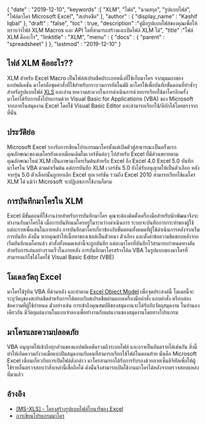{
  "date" : "2019-12-10",
  "keywords" :[ "XLM", "ไฟล์", "นามสกุล", "รูปแบบไฟล์", "ไฟล์มาโคร Microsoft Excel", "สเปรดชีต" ],
  "author" : {
    "display_name" : "Kashif Iqbal"
},
  "draft" : "false",
  "toc" : true,
  "description" :"คู่มือรูปแบบไฟล์ของคุณเพื่อให้ทราบว่าไฟล์ XLM Macros และ API ใดที่สามารถสร้างและเปิดไฟล์ XLM ได้",
  "title" :"ไฟล์ XLM คืออะไร",
  "linktitle" : "XLM",
  "menu" : {
    "docs" : {
      "parent" : "spreadsheet"
}
},
  "lastmod" : "2019-12-10"
}

## ไฟล์ XLM คืออะไร??

XLM สำหรับ Excel Macro เป็นไฟล์สเปรดชีตประเภทหนึ่งที่ใช้เก็บมาโคร จากมุมมองของแอปพลิเคชัน มาโครคือชุดคำสั่งที่ใช้สำหรับกระบวนการอัตโนมัติ มาโครใช้เพื่อบันทึกขั้นตอนที่ทำซ้ำๆ สำหรับรูปแบบไฟล์ [XLS](/th/spreadsheet/xls/) และอำนวยความสะดวกในการดำเนินการด้วยการเรียกใช้มาโครอีกครั้ง มาโครได้รับการตั้งโปรแกรมด้วย Visual Basic for Applications (VBA) ของ Microsoft จากภายในสมุดงาน Excel โดยใช้ Visual Basic Editor และสามารถเรียกใช้/ดีบักได้โดยตรงจากที่นั่น

## ประวัติย่อ ##

Microsoft Excel รองรับการเขียนโปรแกรมมาโครตั้งแต่เปิดตัวสู่สาธารณะเป็นครั้งแรก คุณลักษณะของแมโครยังคงเหมือนเดิมในเวอร์ชันต่อๆ ไปสำหรับ Excel ที่มีส่วนขยายตามคุณลักษณะใหม่ XLM เป็นภาษามาโครเริ่มต้นสำหรับ Excel ถึง Excel 4.0 Excel 5.0 บันทึกมาโครใน VBA ตามค่าเริ่มต้น แต่การบันทึก XLM เวอร์ชัน 5.0 ยังได้รับอนุญาตให้เป็นตัวเลือก หลังจากรุ่น 5.0 ตัวเลือกนั้นถูกยกเลิก Excel ทุกเวอร์ชัน รวมถึง Excel 2010 สามารถเรียกใช้แมโคร XLM ได้ แม้ว่า Microsoft จะปฏิเสธการใช้งานก็ตาม

## การบันทึกมาโครใน XLM ##

Excel มีขั้นตอนที่ใช้งานง่ายสำหรับการบันทึกมาโคร คุณจะต้องติดตั้งเครื่องมือสำหรับนักพัฒนาจึงจะทำงานกับมาโครได้ เมื่อการบันทึกแมโครอยู่ในระหว่างดำเนินการ ระบบจะบันทึกการกระทำของผู้ใช้แต่ละรายเพื่อเล่นในภายหลัง การบันทึกมาโครเกี่ยวข้องกับขั้นตอนทั้งหมดที่ผู้ใช้ดำเนินการหลังจากเริ่มการบันทึก ดังนั้น หากคุณทำให้เนื้อหาของเซลล์เป็นตัวหนา ตัวเอียง และตั้งค่าข้อความชิดขอบหลังจากเริ่มบันทึกแมโครแล้ว คำสั่งทั้งหมดเหล่านี้จะถูกบันทึก แต่ละมาโครที่บันทึกไว้สามารถกำหนดทางลัดสำหรับการเล่นอย่างรวดเร็วในภายหลัง การบันทึกมาโครสร้างโค้ด VBA ในรูปแบบของมาโครที่สามารถแก้ไขได้โดยใช้ Visual Basic Editor (VBE)

## โมเดลวัตถุ Excel ##

มาโครใช้รูทีน VBA ที่ด้านหลัง และทำตาม [Excel Object Model](https://learn.microsoft.com/en-us/office/vba/api/overview/excel/object-model) เพื่อจุดประสงค์นี้ โมเดลนี้จะระบุวัตถุของสเปรดชีตสำหรับการโต้ตอบกับสเปรดชีตผ่านแถบเครื่องมือคำสั่ง แถบคำสั่ง หรือกล่องข้อความที่ผู้ใช้กำหนด ตัวอย่างเช่น การเข้าถึงคุณสมบัติของสมุดงานจะได้รับกับวัตถุสมุดงาน ในทำนองเดียวกัน มีวัตถุแผ่นงานในแบบจำลองเพื่อทำงานกับแผ่นงานของสมุดงานโดยทางโปรแกรม

## มาโครและความปลอดภัย ##

VBA อนุญาตให้เข้าถึงทุกส่วนของแอปพลิเคชันรวมถึงระบบไฟล์ และอาจเป็นอันตรายได้เช่นกัน สิ่งนี้ทำให้เกิดความกังวลเมื่อแบ่งปันสมุดงานกับคนที่สามารถเรียกใช้ไฟล์ในตอนท้าย นั่นคือ Microsoft Excel เตือนเกี่ยวกับการเปิดไฟล์ดังกล่าว มาโครสามารถได้รับการรับรองด้วยลายเซ็นดิจิทัลเพื่อให้ผู้ใช้รายอื่นตรวจสอบว่าสิ่งเหล่านี้เชื่อถือได้ ดังนั้นจึงสามารถเปิดใช้งานมาโครได้หลังจากตรวจสอบแหล่งที่มาแล้ว

## อ้างอิง ##

* [[MS-XLS] - โครงสร้างรูปแบบไฟล์ไบนารีของ Excel](https://msdn.microsoft.com/en-us/library/cc313154(v#office.12).aspx)
* [การเขียนโปรแกรมมาโคร](https://en.wikipedia.org/wiki/Microsoft_Excel#Macro_programming)

